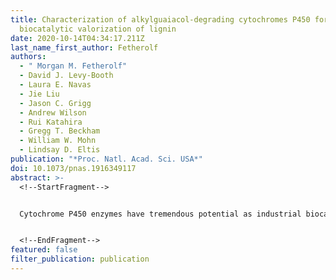 ```yaml
---
title: Characterization of alkylguaiacol-degrading cytochromes P450 for the
  biocatalytic valorization of lignin
date: 2020-10-14T04:34:17.211Z
last_name_first_author: Fetherolf
authors:
  - " Morgan M. Fetherolf"
  - David J. Levy-Booth
  - Laura E. Navas
  - Jie Liu
  - Jason C. Grigg
  - Andrew Wilson
  - Rui Katahira
  - Gregg T. Beckham
  - William W. Mohn
  - Lindsay D. Eltis
publication: "*Proc. Natl. Acad. Sci. USA*"
doi: 10.1073/pnas.1916349117
abstract: >-
  <!--StartFragment-->


  Cytochrome P450 enzymes have tremendous potential as industrial biocatalysts, including in biological lignin valorization. Here, we describe P450s that catalyze the *O*-demethylation of lignin-derived guaiacols with different ring substitution patterns. Bacterial strains *Rhodococcus rhodochrous* EP4 and *Rhodococcus jostii* RHA1 both utilized alkylguaiacols as sole growth substrates. Transcriptomics of EP4 grown on 4-propylguaiacol (4PG) revealed the up-regulation of *agcA*, encoding a CYP255A1 family P450, and the *aph* genes, previously shown to encode a *meta*-cleavage pathway responsible for 4-alkylphenol catabolism. The function of the homologous pathway in RHA1 was confirmed: Deletion mutants of *agcA* and *aphC*, encoding the *meta*-cleavage alkylcatechol dioxygenase, grew on guaiacol but not 4PG. By contrast, deletion mutants of *gcoA* and *pcaL*, encoding a CYP255A2 family P450 and an *ortho*-cleavage pathway enzyme, respectively, grew on 4-propylguaiacol but not guaiacol. CYP255A1 from EP4 catalyzed the *O*-demethylation of 4-alkylguaiacols to 4-alkylcatechols with the following apparent specificities (*k*cat/*K*M): propyl > ethyl > methyl > guaiacol. This order largely reflected AgcA’s binding affinities for the different guaiacols and was the inverse of GcoAEP4’s specificities. The biocatalytic potential of AgcA was demonstrated by the ability of EP4 to grow on lignin-derived products obtained from the reductive catalytic fractionation of corn stover, depleting alkylguaiacols and alkylphenols. By identifying related P450s with complementary specificities for lignin-relevant guaiacols, this study facilitates the design of these enzymes for biocatalytic applications. We further demonstrated that the metabolic fate of the guaiacol depends on its substitution pattern, a finding that has significant implications for engineering biocatalysts to valorize lignin.


  <!--EndFragment-->
featured: false
filter_publication: publication
---
```

